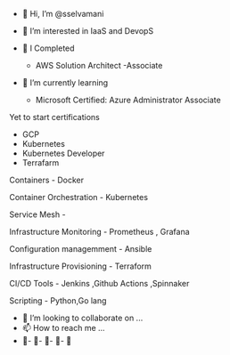- 👋 Hi, I’m @sselvamani
- 👀 I’m interested in IaaS and DevopS
- 🌱 I	Completed 
    - AWS Solution Architect -Associate

- 🌱 I’m currently learning 
	-	Microsoft Certified: Azure Administrator Associate

Yet to start certifications 
-	 GCP
-	Kubernetes
-	Kubernetes Developer
-	Terrafarm



Containers
	- 	Docker

Container Orchestration
	- 	Kubernetes

Service Mesh 
	- 	

Infrastructure Monitoring 
	- Prometheus , Grafana

Configuration managemment
	- Ansible

Infrastructure Provisioning
	- 	Terraform	

CI/CD Tools
	-	Jenkins	,Github Actions ,Spinnaker

Scripting 
	- Python,Go lang




- 💞️ I’m looking to collaborate on ...
- 📫 How to reach me ...
- 💞️- 💞️- 💞️- 💞️- 💞️

<!---
sselvamani/sselvamani is a ✨ special ✨ repository because its `README.md` (this file) appears on your GitHub profile.
You can click the Preview link to take a look at your changes.
--->
